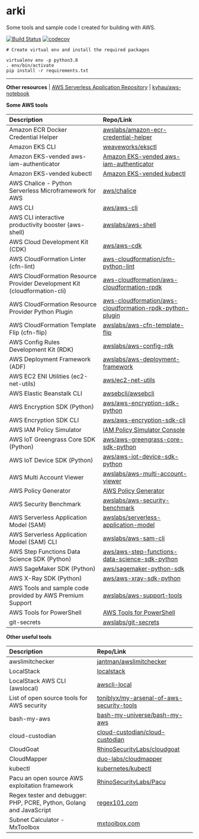# arki

Some tools and sample code I created for building with AWS.

[![Build Status](https://travis-ci.org/kyhau/arki.svg?branch=master)](https://travis-ci.org/kyhau/arki)
[![codecov](https://codecov.io/gh/kyhau/arki/branch/master/graph/badge.svg)](https://codecov.io/gh/kyhau/arki)

```
# Create virtual env and install the required packages

virtualenv env -p python3.8
. env/bin/activate
pip install -r requirements.txt
```

---
**Other resources**
| [AWS Serverless Application Repository](https://aws.amazon.com/serverless/serverlessrepo/)
| [kyhau/aws-notebook](https://github.com/kyhau/aws-notebook)

**Some AWS tools**

| Description | Repo/Link |
| :--- | :--- |
| Amazon ECR Docker Credential Helper | [awslabs/amazon-ecr-credential-helper](https://github.com/awslabs/amazon-ecr-credential-helper) |
| Amazon EKS CLI | [weaveworks/eksctl](https://github.com/weaveworks/eksctl) |
| Amazon EKS-vended aws-iam-authenticator | [Amazon EKS-vended aws-iam-authenticator](https://docs.aws.amazon.com/eks/latest/userguide/install-aws-iam-authenticator.html) |
| Amazon EKS-vended kubectl | [Amazon EKS-vended kubectl](https://docs.aws.amazon.com/eks/latest/userguide/install-kubectl.html) |
| AWS Chalice - Python Serverless Microframework for AWS | [aws/chalice](https://github.com/aws/chalice) |
| AWS CLI | [aws/aws-cli](https://github.com/aws/aws-cli) |
| AWS CLI interactive productivity booster (aws-shell) | [awslabs/aws-shell](https://github.com/awslabs/aws-shell) |
| AWS Cloud Development Kit (CDK) | [aws/aws-cdk](https://github.com/aws/aws-cdk) |
| AWS CloudFormation Linter (cfn-lint)  | [aws-cloudformation/cfn-python-lint](https://github.com/aws-cloudformation/cfn-python-lint) |
| AWS CloudFormation Resource Provider Development Kit (cloudformation-cli) | [aws-cloudformation/aws-cloudformation-rpdk](https://github.com/aws-cloudformation/aws-cloudformation-rpdk) |
| AWS CloudFormation Resource Provider Python Plugin | [aws-cloudformation/aws-cloudformation-rpdk-python-plugin](https://github.com/aws-cloudformation/aws-cloudformation-rpdk-python-plugin) |
| AWS CloudFormation Template Flip (cfn-flip) | [awslabs/aws-cfn-template-flip](https://github.com/awslabs/aws-cfn-template-flip) |
| AWS Config Rules Development Kit (RDK) | [awslabs/aws-config-rdk](https://github.com/awslabs/aws-config-rdk) |
| AWS Deployment Framework (ADF) | [awslabs/aws-deployment-framework](https://github.com/awslabs/aws-deployment-framework) |
| AWS EC2 ENI Utilities (ec2-net-utils)  | [aws/ec2-net-utils](https://github.com/aws/ec2-net-utils) |
| AWS Elastic Beanstalk CLI | [awsebcli/awsebcli](https://github.com/awsebcli/awsebcli) |
| AWS Encryption SDK (Python) | [aws/aws-encryption-sdk-python](https://github.com/aws/aws-encryption-sdk-python) |
| AWS Encryption SDK CLI | [aws/aws-encryption-sdk-cli](https://github.com/aws/aws-encryption-sdk-cli) |
| AWS IAM Policy Simulator | [IAM Policy Simulator Console](https://policysim.aws.amazon.com/) |
| AWS IoT Greengrass Core SDK (Python) | [aws/aws-greengrass-core-sdk-python](https://github.com/aws/aws-greengrass-core-sdk-python) |
| AWS IoT Device SDK (Python) | [aws/aws-iot-device-sdk-python](https://github.com/aws/aws-iot-device-sdk-python) |
| AWS Multi Account Viewer | [awslabs/aws-multi-account-viewer](https://github.com/awslabs/aws-multi-account-viewer) |
| AWS Policy Generator | [AWS Policy Generator](https://awspolicygen.s3.amazonaws.com/policygen.html) |
| AWS Security Benchmark | [awslabs/aws-security-benchmark](https://github.com/awslabs/aws-security-benchmark) |
| AWS Serverless Application Model (SAM) | [awslabs/serverless-application-model](https://github.com/awslabs/serverless-application-model) |
| AWS Serverless Application Model (SAM) CLI | [awslabs/aws-sam-cli](https://github.com/awslabs/aws-sam-cli) |
| AWS Step Functions Data Science SDK (Python) | [aws/aws-step-functions-data-science-sdk-python](https://github.com/aws/aws-step-functions-data-science-sdk-python) |
| AWS SageMaker SDK (Python) | [aws/sagemaker-python-sdk](https://github.com/aws/sagemaker-python-sdk) |
| AWS X-Ray SDK (Python) | [aws/aws-xray-sdk-python](https://github.com/aws/aws-xray-sdk-python) |
| AWS Tools and sample code provided by AWS Premium Support | [awslabs/aws-support-tools](https://github.com/awslabs/aws-support-tools) |
| AWS Tools for PowerShell | [AWS Tools for PowerShell](https://aws.amazon.com/powershell/) |
| git-secrets | [awslabs/git-secrets](https://github.com/awslabs/git-secrets) |


**Other useful tools**

| Description | Repo/Link |
| :--- | :--- |
| awslimitchecker | [jantman/awslimitchecker](https://github.com/jantman/awslimitchecker) |
| LocalStack | [localstack](https://github.com/localstack/localstack) |
| LocalStack AWS CLI (awslocal) | [awscli-local](https://github.com/localstack/awscli-local) |
| List of open source tools for AWS security | [toniblyx/my-arsenal-of-aws-security-tools](https://github.com/toniblyx/my-arsenal-of-aws-security-tools) |
| bash-my-aws | [bash-my-universe/bash-my-aws](https://github.com/bash-my-universe/bash-my-aws.git) |
| cloud-custodian | [cloud-custodian/cloud-custodian](https://github.com/cloud-custodian/cloud-custodian) |
| CloudGoat | [RhinoSecurityLabs/cloudgoat](https://github.com/RhinoSecurityLabs/cloudgoat) |
| CloudMapper | [duo-labs/cloudmapper](https://github.com/duo-labs/cloudmapper) |
| kubectl | [kubernetes/kubectl](https://github.com/kubernetes/kubectl) |
| Pacu an open source AWS exploitation framework | [RhinoSecurityLabs/Pacu](https://github.com/RhinoSecurityLabs/pacu) |
| Regex tester and debugger: PHP, PCRE, Python, Golang and JavaScript | [regex101.com](https://regex101.com/) |
| Subnet Calculator - MxToolbox | [mxtoolbox.com](https://mxtoolbox.com/subnetcalculator.aspx) |
